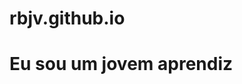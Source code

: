 # rbjv.github.io
<!DOCTYPE html>
<html lang="pt-br">
<head>
    <meta charset="UTF-8">
    <meta name="viewport" content="width=device-width, initial-scale=1.0">
    <meta http-equiv="X-UA-Compatible" content="ie=edge">
    <title>Meu primeiro site no GitHub Pages</title>
</head>
<body>
    <h1>Eu sou um jovem aprendiz</h1>
</body>
</html>
